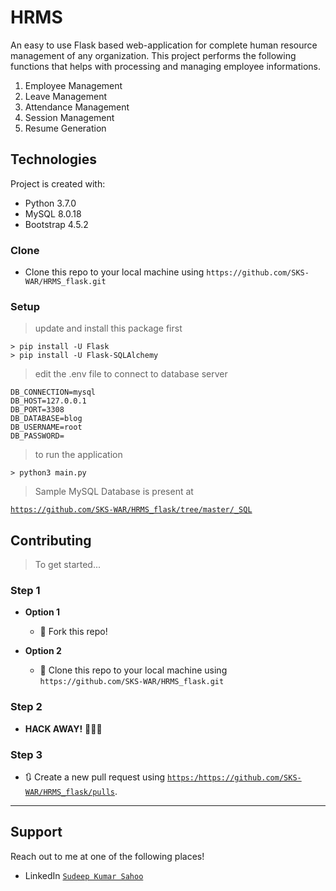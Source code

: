 # HRMS
An easy to use Flask based web-application for complete human resource management
of any organization.
This project performs the following functions that helps with processing and managing
employee informations.
1. Employee Management
2. Leave Management
3. Attendance Management
4. Session Management
5. Resume Generation

## Technologies
Project is created with:
* Python 3.7.0
* MySQL 8.0.18
* Bootstrap 4.5.2
 

### Clone

- Clone this repo to your local machine using `https://github.com/SKS-WAR/HRMS_flask.git`

### Setup

> update and install this package first

```shell
> pip install -U Flask
> pip install -U Flask-SQLAlchemy

```
>edit the .env file to connect to database server
```
DB_CONNECTION=mysql
DB_HOST=127.0.0.1
DB_PORT=3308
DB_DATABASE=blog
DB_USERNAME=root
DB_PASSWORD=
```

> to run the application

```shell
> python3 main.py
```

> Sample MySQL Database is present at

<a href="https://github.com/SKS-WAR/HRMS_flask/tree/master/_SQL" target="_blank">`https://github.com/SKS-WAR/HRMS_flask/tree/master/_SQL`</a>



## Contributing
> To get started...

### Step 1

- **Option 1**
    - 🍴 Fork this repo!

- **Option 2**
    - 👯 Clone this repo to your local machine using `https://github.com/SKS-WAR/HRMS_flask.git`

### Step 2

- **HACK AWAY!** 🔨🔨🔨

### Step 3

- 🔃 Create a new pull request using <a href="https://github.com/SKS-WAR/HRMS_flask/pulls" target="_blank">`https:/https://github.com/SKS-WAR/HRMS_flask/pulls`</a>.

---

## Support

Reach out to me at one of the following places!

- LinkedIn <a href="https://www.linkedin.com/in/sudeepkumarsahoo/" target="_blank">`Sudeep Kumar Sahoo`</a>
